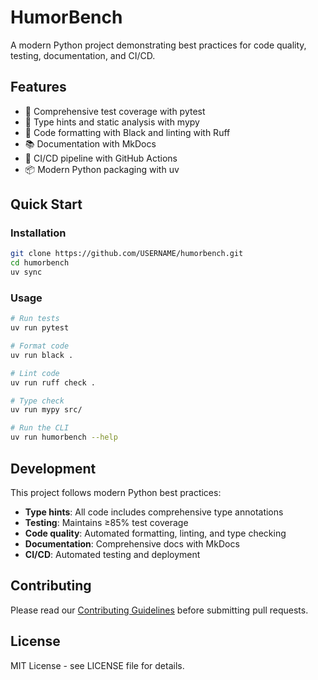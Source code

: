 # HumorBench

A modern Python project demonstrating best practices for code quality, testing, documentation, and CI/CD.

## Features

- 🧪 Comprehensive test coverage with pytest
- 🎯 Type hints and static analysis with mypy
- 🧹 Code formatting with Black and linting with Ruff
- 📚 Documentation with MkDocs
- 🔄 CI/CD pipeline with GitHub Actions
- 📦 Modern Python packaging with uv

## Quick Start

### Installation

```bash
git clone https://github.com/USERNAME/humorbench.git
cd humorbench
uv sync
```

### Usage

```bash
# Run tests
uv run pytest

# Format code
uv run black .

# Lint code
uv run ruff check .

# Type check
uv run mypy src/

# Run the CLI
uv run humorbench --help
```

## Development

This project follows modern Python best practices:

- **Type hints**: All code includes comprehensive type annotations
- **Testing**: Maintains ≥85% test coverage
- **Code quality**: Automated formatting, linting, and type checking
- **Documentation**: Comprehensive docs with MkDocs
- **CI/CD**: Automated testing and deployment

## Contributing

Please read our [Contributing Guidelines](contributing.md) before submitting pull requests.

## License

MIT License - see LICENSE file for details.
